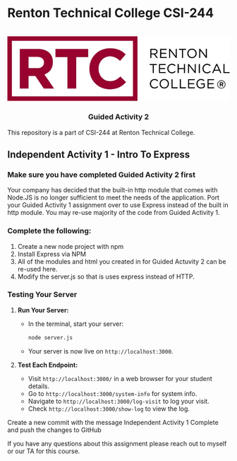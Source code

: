 # Renton Technical College CSI-244
<br />    

<div align="center">  
    <img src="logo.jpg" alt="Logo">
    <h3 align="center">Guided Activity 2</h3>
</div>

This repository is a part of CSI-244 at Renton Technical College.

## Independent Activity 1 - Intro To Express

### Make sure you have completed Guided Activity 2 first

Your company has decided that the built-in http module that comes with Node.JS is no longer sufficient to meet the needs of the application. Port your Guided Activity 1 assignment over to use Express instead of the built in http module. You may re-use majority of the code from Guided Activity 1. 

### Complete the following:

1. Create a new node project with npm
2. Install Express via NPM
3. All of the modules and html you created in for Guided Actuvity 2 can be re-used here.
4. Modify the server.js so that is uses express instead of HTTP.

### Testing Your Server

1. **Run Your Server:**
   - In the terminal, start your server:
     ```bash
     node server.js
     ```
   - Your server is now live on `http://localhost:3000`.

2. **Test Each Endpoint:**
   - Visit `http://localhost:3000/` in a web browser for your student details.
   - Go to `http://localhost:3000/system-info` for system info.
   - Navigate to `http://localhost:3000/log-visit` to log your visit.
   - Check `http://localhost:3000/show-log` to view the log.

Create a new commit with the message Independent Activity 1 Complete and push the changes to GitHub


If you have any questions about this assignment please reach out to myself or our TA for this course.
